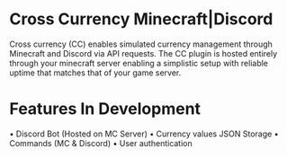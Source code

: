 # Cross Currency  Minecraft|Discord

Cross currency (CC) enables simulated currency management through Minecraft and Discord via API requests.
The CC plugin is hosted entirely through your minecraft server enabling a simplistic setup with reliable uptime that matches that of your game server.

# Features In Development 
• Discord Bot (Hosted on MC Server)
• Currency values JSON Storage
• Commands (MC & Discord)
• User authentication 
